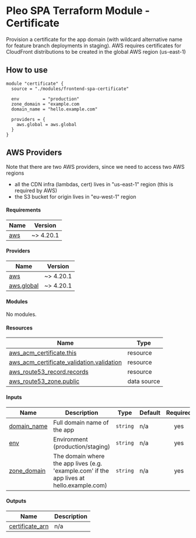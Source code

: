 # Pleo SPA Terraform Module - Certificate

Provision a certificate for the app domain (with wildcard alternative name for
feature branch deployments in staging). AWS requires certificates for CloudFront
distributions to be created in the global AWS region (us-east-1)

## How to use

```hcl
module "certificate" {
  source = "./modules/frontend-spa-certificate"

  env         = "production"
  zone_domain = "example.com
  domain_name = "hello.example.com"

  providers = {
    aws.global = aws.global
  }
}
```

## AWS Providers

Note that there are two AWS providers, since we need to access two AWS regions

- all the CDN infra (lambdas, cert) lives in "us-east-1" region (this is
  required by AWS)
- the S3 bucket for origin lives in "eu-west-1" region

<!-- BEGIN_TF_DOCS -->
#### Requirements

| Name | Version |
|------|---------|
| <a name="requirement_aws"></a> [aws](#requirement\_aws) | ~> 4.20.1 |

#### Providers

| Name | Version |
|------|---------|
| <a name="provider_aws"></a> [aws](#provider\_aws) | ~> 4.20.1 |
| <a name="provider_aws.global"></a> [aws.global](#provider\_aws.global) | ~> 4.20.1 |

#### Modules

No modules.

#### Resources

| Name | Type |
|------|------|
| [aws_acm_certificate.this](https://registry.terraform.io/providers/hashicorp/aws/latest/docs/resources/acm_certificate) | resource |
| [aws_acm_certificate_validation.validation](https://registry.terraform.io/providers/hashicorp/aws/latest/docs/resources/acm_certificate_validation) | resource |
| [aws_route53_record.records](https://registry.terraform.io/providers/hashicorp/aws/latest/docs/resources/route53_record) | resource |
| [aws_route53_zone.public](https://registry.terraform.io/providers/hashicorp/aws/latest/docs/data-sources/route53_zone) | data source |

#### Inputs

| Name | Description | Type | Default | Required |
|------|-------------|------|---------|:--------:|
| <a name="input_domain_name"></a> [domain\_name](#input\_domain\_name) | Full domain name of the app | `string` | n/a | yes |
| <a name="input_env"></a> [env](#input\_env) | Environment (production/staging) | `string` | n/a | yes |
| <a name="input_zone_domain"></a> [zone\_domain](#input\_zone\_domain) | The domain where the app lives (e.g. 'example.com' if the app lives at hello.example.com) | `string` | n/a | yes |

#### Outputs

| Name | Description |
|------|-------------|
| <a name="output_certificate_arn"></a> [certificate\_arn](#output\_certificate\_arn) | n/a |
<!-- END_TF_DOCS -->
